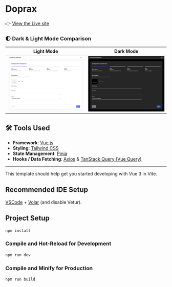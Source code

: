 # Doprax


👉 [View the Live site](https://doprax-cloud-service.vercel.app)

### 🌓 Dark & Light Mode Comparison
| Light Mode | Dark Mode |
|------------|-----------|
| ![](public/light.png) | ![](public/dark.png) |


## 🛠 Tools Used

- **Framework**: [Vue.js](https://vuejs.org)
- **Styling**: [Tailwind CSS](https://tailwindcss.com)
- **State Management**: [Pinia](https://pinia.vuejs.org)
- **Hooks / Data Fetching**: [Axios](https://axios-http.com) & [TanStack Query (Vue Query)](https://tanstack.com/query/latest/docs/framework/vue/overview)

---
This template should help get you started developing with Vue 3 in Vite.

## Recommended IDE Setup

[VSCode](https://code.visualstudio.com/) + [Volar](https://marketplace.visualstudio.com/items?itemName=Vue.volar) (and disable Vetur).

## Project Setup

```sh
npm install
```

### Compile and Hot-Reload for Development

```sh
npm run dev
```

### Compile and Minify for Production

```sh
npm run build
```
